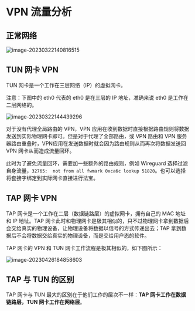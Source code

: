 # VPN 流量分析

## 正常网络

![image-20230322140816515](http://blog-img-figure.oss-cn-chengdu.aliyuncs.com/img/2023/03/22/20230322-140818.png)

## TUN 网卡 VPN

TUN 网卡是一个工作在三层网络（IP）的虚拟网卡。

注意：下图中的 eth0 代表的 eth0 是在三层的 IP 地址，准确来说 eth0 是工作在二层网络的。

![image-20230322144439296](http://blog-img-figure.oss-cn-chengdu.aliyuncs.com/img/2023/03/22/20230322-144442.png)

对于没有代理全局路由的 VPN，VPN 应用在收到数据时直接根据路由规则将数据发送到实际物理网卡即可。但是对于代理了全部路由，或 VPN 路由和 VPN 服务器路由重叠时，VPN应用在发送数据时就会因为路由规则从而再次将数据发送回 VPN 网卡从而造成流量回环。

此时为了避免流量回环，需要加一些额外的路由规则，例如 Wireguard 选择过滤自身流量，`32765:  not from all fwmark 0xca6c lookup 51820`。也可以选择将套接字绑定到实际网卡直接进行法宝。



## TAP 网卡 VPN

TAP 网卡是一个工作在二层（数据链路层）的虚拟网卡，拥有自己的 MAC 地址和 IP 地址。TAP 网卡此时和物理网卡是极其相似的，只不过物理网卡拿到数据后会交给真实的物理设备，让物理设备将数据以信号的方式传递出去；TAP 拿到数据后不会将数据交给真实的物理设备，而是交给用户态的软件。

TAP 网卡的 VPN 和 TUN 网卡工作流程是极其相似的，如下图所示：

![image-20230426184858603](http://blog-img-figure.oss-cn-chengdu.aliyuncs.com/img/2023/04/26/20230426-184902.png)

## TAP 与 TUN 的区别

TAP 网卡与 TUN 最大的区别在于他们工作的层次不一样：**TAP 网卡工作在数据链路层，TUN 网卡工作在网络层**。